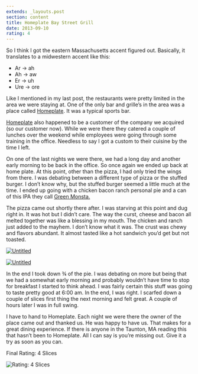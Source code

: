 ```yaml
---
extends: _layouts.post
section: content
title: Homeplate Bay Street Grill
date: 2013-09-10
rating: 4
---
```


So I think I got the eastern Massachusetts accent figured out. Basically, it translates to a midwestern accent like this:

*   Ar -> ah
*   Ah -> aw
*   Er -> uh
*   Ure -> ore

Like I mentioned in my last post, the restaurants were pretty limited in the area we were staying at. One of the only bar and grille’s in the area was a place called [Homeplate](http://www.homeplate.us.com/). It was a typical sports bar.

[Homeplate](http://www.homeplate.us.com/) also happened to be a customer of the company we acquired (so our customer now). While we were there they catered a couple of lunches over the weekend while employees were going through some training in the office. Needless to say I got a custom to their cuisine by the time I left.

On one of the last nights we were there, we had a long day and another early morning to be back in the office. So once again we ended up back at home plate. At this point, other than the pizza, I had only tried the wings from there. I was debating between a different type of pizza or the stuffed burger. I don’t know why, but the stuffed burger seemed a little much at the time. I ended up going with a chicken bacon ranch personal pie and a can of this IPA they call [Green Monsta.](http://www.flickr.com/photos/joefearnley/9572089330/in/photostream/)

The pizza came out shortly there after. I was starving at this point and dug right in. It was hot but I didn’t care. The way the curst, cheese and bacon all melted together was like a blessing in my mouth. The chicken and ranch just added to the mayhem. I don’t know what it was. The crust was chewy and flavors abundant. It almost tasted like a hot sandwich you’d get but not toasted.

[](http://www.flickr.com/photos/joefearnley/9579187574/ "Untitled by joefearnley, on Flickr")

[![Untitled](https://64.media.tumblr.com/cca4d477d471052acfcfa1ecb6448d75/a86a30106db1acb5-ce/s540x810/56f4a1c7fdc7f8bc9dd462e5be5a4dd30edad1bb.jpg)](http://www.flickr.com/photos/joefearnley/9579187574/ "Untitled by joefearnley, on Flickr")

[](http://www.flickr.com/photos/joefearnley/9576400513/ "Untitled by joefearnley, on Flickr")

[![Untitled](https://64.media.tumblr.com/25407373601de8805dc24ed2f0da5ca0/a86a30106db1acb5-bb/s540x810/6740f1c68f395ab5f32ee38afe04d09a621c6514.jpg)](http://www.flickr.com/photos/joefearnley/9576400513/ "Untitled by joefearnley, on Flickr")

In the end I took down ¾ of the pie. I was debating on more but being that we had a somewhat early morning and probably wouldn’t have time to stop for breakfast I started to think ahead. I was fairly certain this stuff was going to taste pretty good at 6:00 am. In the end, I was right. I scarfed down a couple of slices first thing the next morning and felt great. A couple of hours later I was in full swing.

I have to hand to Homeplate. Each night we were there the owner of the place came out and thanked us. He was happy to have us. That makes for a great dining experience. If there is anyone in the Taunton, MA reading this that hasn’t been to Homeplate. All I can say is you’re missing out. Give it a try as soon as you can.

Final Rating: 4 Slices

![Rating: 4 Slices](/assets/img/pizza4_sm.jpg)